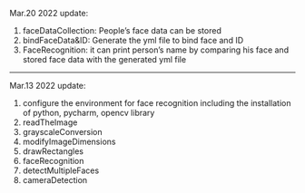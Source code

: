 Mar.20 2022 update:
1. faceDataCollection: People’s face data can be stored
2. bindFaceData&ID: Generate the yml file to bind face and  ID
3. FaceRecognition: it can print person’s name by comparing his face and stored face data with the generated yml file
-----------------------------
Mar.13 2022 update:
1. configure the environment for face recognition including the installation of python, pycharm, opencv library
2. readTheImage
3. grayscaleConversion
4. modifyImageDimensions
5. drawRectangles
6. faceRecognition
7. detectMultipleFaces
8. cameraDetection

